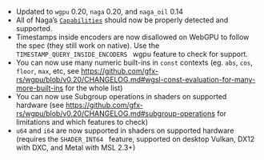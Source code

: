 - Updated to `wgpu` 0.20, `naga` 0.20, and `naga_oil` 0.14
- All of Naga’s [`Capabilities`](https://docs.rs/naga/latest/naga/valid/struct.Capabilities.html) should now be properly detected and supported.
- Timestamps inside encoders are now disallowed on WebGPU to follow the spec (they still work on native). Use the `TIMESTAMP_QUERY_INSIDE_ENCODERS ` wgpu feature to check for support.
- You can now use many numeric built-ins in `const` contexts (eg. `abs`, `cos`, `floor`, `max`, etc, see https://github.com/gfx-rs/wgpu/blob/v0.20/CHANGELOG.md#wgsl-const-evaluation-for-many-more-built-ins for the whole list)
- You can now use Subgroup operations in shaders on supported hardware (see https://github.com/gfx-rs/wgpu/blob/v0.20/CHANGELOG.md#subgroup-operations for limitations and which features to check)
- `u64` and `i64` are now supported in shaders on supported hardware (requires the `SHADER_INT64 ` feature, supported on desktop Vulkan, DX12 with DXC, and Metal with MSL 2.3+)
